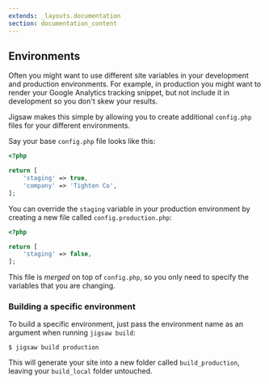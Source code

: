 ```yaml
---
extends: _layouts.documentation
section: documentation_content
---
```


## Environments

Often you might want to use different site variables in your development and production environments. For example, in production you might want to render your Google Analytics tracking snippet, but not include it in development so you don't skew your results.

Jigsaw makes this simple by allowing you to create additional `config.php` files for your different environments.

Say your base `config.php` file looks like this:

```php
<?php

return [
    'staging' => true,
    'company' => 'Tighten Co',
];
```

You can override the `staging` variable in your production environment by creating a new file called `config.production.php`:

```php
<?php

return [
    'staging' => false,
];
```

This file is _merged_ on top of `config.php`, so you only need to specify the variables that you are changing.

### Building a specific environment

To build a specific environment, just pass the environment name as an argument when running `jigsaw build`:

```
$ jigsaw build production
```

This will generate your site into a new folder called `build_production`, leaving your `build_local` folder untouched.
